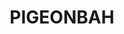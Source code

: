 ---
lastmod: '2025-04-06T06:05:20+00:00'
latitude: -31.373201
layout: suburb
longitude: 147.785831
postcode: '2824'
state: NSW
title: PIGEONBAH
url: /nsw/pigeonbah/
---